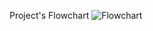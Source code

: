 Project's Flowchart
![Flowchart](https://github.com/Hala-Abdelkader/Restaurant-Ordering-System/assets/112490322/1bbdc530-474c-4e8a-9756-e26fd2ef03e2)
